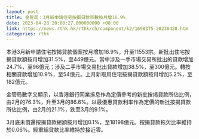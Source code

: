 ```yaml
---
layout: post
title: 金管局：3月新申請住宅按揭貸款宗數按月增18.9%
date: 2023-04-28 20:08:27.000000000 +08:00
link: https://news.rthk.hk/rthk/ch/component/k2/1698375-20230428.htm
categories: rthk
---
```


本港3月新申請住宅按揭貸款個案按月增加18.9%，升至11553宗。新批出住宅按揭貸款額按月增加31.5%，至449億元。當中涉及一手市場交易所批出的貸款增加24.7%，至96億元；涉及二手市場交易批出貸款增加38.5%，至300億元。轉按相關貸款增加10.9%，至54億元。上月新取用住宅按揭貸款額按月增加5.2%，至182億元。

金管局數字又顯示，以香港銀行同業拆息作為定價參考的新批按揭貸款所佔比例，由2月的76.3%，升至3月的86.6%。以最優惠貸款利率作為定價的新批按揭貸款所佔比例，由2月的21.1%，跌至3月的9.1%。

3月底未償還按揭貸款總額按月增加0.1%，至18198億元。按揭貸款拖欠比率維持於0.06%。經重組貸款比率維持於接近零。
